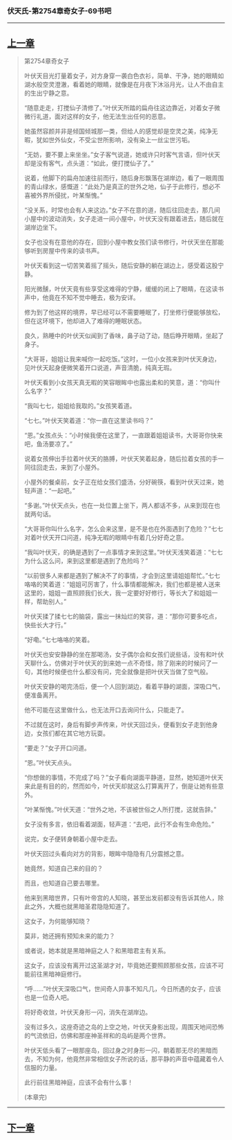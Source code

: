 ### 伏天氏-第2754章奇女子-69书吧

--------
[上一章](./03fda422ac783abe858ae5190125052f.md)
--------


>
>
>
>第2754章奇女子
>
>叶伏天目光打量着女子，对方身穿一袭白色衣衫，简单、干净，她的眼睛如湖水般空灵澄澈，看着她的眼睛，就像是在月夜下沐浴月光，让人不由自主的生出宁静之意。
>
>“随意走走，打搅仙子清修了。”叶伏天所踏的扁舟往这边靠近，对着女子微微行礼道，面对这样的女子，他无法生出任何的恶意。
>
>她虽然容颜并非是倾国倾城那一类，但给人的感觉却是空灵之美，纯净无暇，犹如世外仙女，不受尘世所影响，没有染上一丝尘世污垢。
>
>“无妨，要不要上来坐坐。”女子客气说道，她或许只时客气言语，但叶伏天却是没有客气，点头道：“如此，便打搅仙子了。”
>
>说着，他脚下的扁舟加速往前而行，随后身形飘落在湖岸边，看了一眼周围的青山绿水，感慨道：“此处乃是真正的世外之地，仙子于此修行，想必不喜被外界所侵扰，叶某惭愧。”
>
>“没关系，时常也会有人来这边。”女子不在意的道，随后往回走去，那几间小屋中的波动消失，女子走进一间小屋中，叶伏天没有跟着进去，随后就在湖岸边坐下。
>
>女子也没有在意他的存在，回到小屋中教女孩们读书修行，叶伏天坐在那能够听到房屋中传来的读书声。
>
>叶伏天看到这一切苦笑着摇了摇头，随后安静的躺在湖边上，感受着这股宁静。
>
>阳光微醺，叶伏天竟有些享受这难得的宁静，缓缓的闭上了眼睛，在这读书声中，他竟在不知不觉中睡去，极为安详。
>
>修为到了他这样的境界，早已经可以不需要睡眠了，打坐修行便能够放松，但在这环境下，他却进入了难得的睡眠状态。
>
>良久，熟睡中的叶伏天似闻到了香味，鼻子动了动，随后睁开眼睛，坐起了身子。
>
>“大哥哥，姐姐让我来喊你一起吃饭。”这时，一位小女孩来到叶伏天身边，见叶伏天起身便微笑着开口说道，声音清脆，纯真无瑕。
>
>叶伏天看到小女孩天真无暇的笑容眼眸中也露出柔和的笑意，道：“你叫什么名字？”
>
>“我叫七七，姐姐给我取的。”女孩笑着道。
>
>“七七。”叶伏天笑着道：“你一直在这里读书吗？”
>
>“恩。”女孩点头：“小时候我便在这里了，一直跟着姐姐读书，大哥哥你快来吧，鱼汤要凉了。”
>
>说着女孩伸出手拉着叶伏天的胳膊，叶伏天笑着起身，随后拉着女孩的手一同往回走去，来到了小屋外。
>
>小屋外的餐桌前，女子正在给女孩们盛汤，分好碗筷，看到叶伏天过来，她轻声道：“一起吧。”
>
>“多谢。”叶伏天点头，也在一处位置上坐下，两人都话不多，从来到现在也就两句话。
>
>“大哥哥你叫什么名字，怎么会来这里，是不是也在外面遇到了危险？”七七对着叶伏天开口问道，纯净无暇的眼睛中有着几分好奇之意。
>
>“我叫叶伏天，的确是遇到了一点事情才来到这里。”叶伏天浅笑着道：“七七为什么这么问，来到这里都是遇到了危险吗？”
>
>“以前很多人来都是遇到了解决不了的事情，才会到这里请姐姐帮忙。”七七咯咯的笑着道：“姐姐可厉害了，什么事情都能解决，我们也都是被人送来这里的，姐姐一直照顾我们长大，我一定要好好修行，等长大了和姐姐一样，帮助别人。”
>
>叶伏天揉了揉七七的脑袋，露出一抹灿烂的笑容，道：“那你可要多吃点，快些长大才行。”
>
>“好嘞。”七七咯咯的笑着。
>
>叶伏天也安安静静的坐在那喝汤，女子偶尔会和女孩们说些话，没有和叶伏天聊什么，仿佛对于叶伏天的到来她一点不奇怪，除了刚来的时候问了一句，其他时候便也什么都没有问，完全就像是把叶伏天当做了空气般。
>
>叶伏天安静的喝完汤后，便一个人回到湖边，看着平静的湖面，深吸口气，便准备离开。
>
>他不可能在这里做什么，也无法开口去询问什么，只能走了。
>
>不过就在这时，身后有脚步声传来，叶伏天回过头，便看到女子走到他身边，女孩们都在其它地方玩耍。
>
>“要走？”女子开口问道。
>
>“恩。”叶伏天点头。
>
>“你想做的事情，不完成了吗？”女子看向湖面平静道，显然，她知道叶伏天来此是有目的的，然而如今，叶伏天却就这么打算离开了，倒是让她有些意外。
>
>“叶某惭愧。”叶伏天道：“世外之地，不该被世俗之人所打搅，这就告辞。”
>
>女子没有多言，依旧看着湖面，轻声道：“去吧，此行不会有生命危险。”
>
>说完，女子便转身朝着小屋中走去。
>
>叶伏天回过头看向对方的背影，眼眸中隐隐有几分震撼之意。
>
>她竟然，知道自己来的目的？
>
>而且，也知道自己要去哪里。
>
>他来到黑暗世界，只有叶帝宫的人知晓，甚至出发前都没有告诉其他人，除此之外，大概也就黑暗圣君隐隐知道了。
>
>这女子，为何能够知晓？
>
>莫非，她还拥有预知未来的能力？
>
>或者说，她本就是黑暗神庭之人？和黑暗君主有关系。
>
>这女子，应该没有离开过这圣湖才对，毕竟她还要照顾那些女孩，应该不可能前往黑暗神庭修行。
>
>“呼……”叶伏天深吸口气，世间奇人异事不知凡几，今日所遇的女子，应该也是一位奇人吧。
>
>将好奇收敛，叶伏天身形一闪，消失在湖岸边。
>
>没有过多久，这座奇迹之岛的上空之地，叶伏天身影出现，周围天地间恐怖的气流依旧，仿佛和那座神圣祥和的岛屿是两个世界。
>
>叶伏天低头看了一眼那座岛，回过身之时身形一闪，朝着那无尽的黑暗而去，不知为何，他竟然非常相信女子所说的话，那平静的声音中蕴藏着令人信服的力量。
>
>此行前往黑暗神庭，应该不会有什么事！
>
>(本章完)
>
>

--------
[下一章](./f297dcd7baf76ade32982c3d742a9aec.md)
--------
